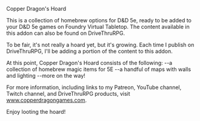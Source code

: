 Copper Dragon's Hoard

This is a collection of homebrew options for D&D 5e, ready to be added to your D&D 5e games on Foundry Virtual Tabletop. The content available in this addon can also be found on DriveThruRPG.

To be fair, it's not really a hoard yet, but it's growing. Each time I publish on DriveThruRPG, I'll be adding a portion of the content to this addon.

At this point, Copper Dragon's Hoard consists of the following:
--a collection of homebrew magic items for 5E
--a handful of maps with walls and lighting
--more on the way!

For more information, including links to my Patreon, YouTube channel, Twitch channel, and DriveThruRPG products, visit www.copperdragongames.com.

Enjoy looting the hoard!
